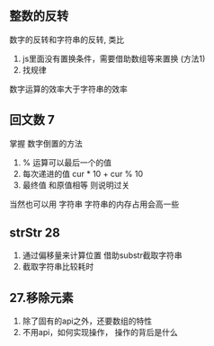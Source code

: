 ## 整数的反转

数字的反转和字符串的反转, 类比

1. js里面没有置换条件，需要借助数组等来置换 (方法1)
2. 找规律

数字运算的效率大于字符串的效率

## 回文数 7

掌握 数字倒置的方法

1. % 运算可以最后一个的值
2. 每次递进的值 cur * 10 + cur % 10
3. 最终值 和原值相等 则说明过关

当然也可以用 字符串 字符串的内存占用会高一些

## strStr 28

1. 通过偏移量来计算位置 借助substr截取字符串
2. 截取字符串比较耗时

## 27.移除元素

1. 除了固有的api之外，还要数组的特性
2. 不用api，如何实现操作， 操作的背后是什么